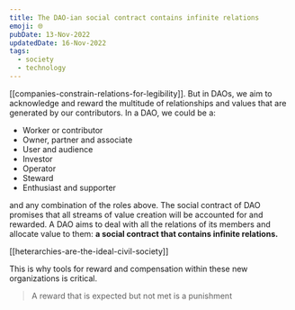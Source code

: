 ```yaml
---
title: The DAO-ian social contract contains infinite relations
emoji: 🌐
pubDate: 13-Nov-2022
updatedDate: 16-Nov-2022
tags:
  - society
  - technology
---
```


[[companies-constrain-relations-for-legibility]]. But in DAOs, we aim to acknowledge and reward the multitude of relationships and values that are generated by our contributors. In a DAO, we could be a:

* Worker or contributor
* Owner, partner and associate
* User and audience
* Investor
* Operator
* Steward
* Enthusiast and supporter

and any combination of the roles above. The social contract of DAO promises that all streams of value creation will be accounted for and rewarded. A DAO aims to deal with all the relations of its members and allocate value to them: **a social contract that contains infinite relations.**

[[heterarchies-are-the-ideal-civil-society]]

This is why tools for reward and compensation within these new organizations is critical. 

>A reward that is expected but not met is a punishment
